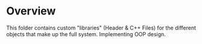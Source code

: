# Overview
This folder contains custom "libraries" (Header & C++ Files) for the different objects that make up the full system. Implementing OOP design.